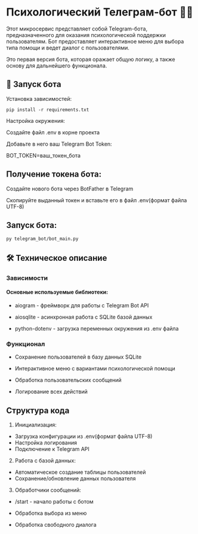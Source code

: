 # Психологический Телеграм-бот 🤖💬
Этот микросервис представляет собой Telegram-бота, предназначенного для оказания психологической поддержки пользователям. Бот предоставляет интерактивное меню для выбора типа помощи и ведет диалог с пользователями.

Это первая версия бота, которая оражает общую логику, а также основу для дальнейшего функционала.
## 🚀 Запуск бота
Установка зависимостей:

`pip install -r requirements.txt`

Настройка окружения:

Создайте файл .env в корне проекта

Добавьте в него ваш Telegram Bot Token:

BOT_TOKEN=ваш_токен_бота
## Получение токена бота:

Создайте нового бота через BotFather в Telegram

Скопируйте выданный токен и вставьте его в файл .env(формат файла UTF-8)

## Запуск бота:

`py telegram_bot/bot_main.py`
## 🛠 Техническое описание
### Зависимости
#### Основные используемые библиотеки:

* aiogram - фреймворк для работы с Telegram Bot API

* aiosqlite - асинхронная работа с SQLite базой данных

* python-dotenv - загрузка переменных окружения из .env файла

### Функционал
* Сохранение пользователей в базу данных SQLite

* Интерактивное меню с вариантами психологической помощи

* Обработка пользовательских сообщений

* Логирование всех действий

## Структура кода
1. Инициализация:
* Загрузка конфигурации из .env(формат файла UTF-8)
* Настройка логирования
* Подключение к Telegram API

2. Работа с базой данных:

* Автоматическое создание таблицы пользователей
* Сохранение/обновление данных пользователя

3. Обработчики сообщений:

* /start - начало работы с ботом

* Обработка выбора из меню

* Обработка свободного диалога
